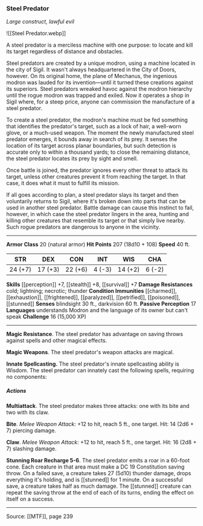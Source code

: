 ### Steel Predator
_Large construct, lawful evil_

![[Steel Predator.webp]]

A steel predator is a merciless machine with one purpose: to locate and kill its target regardless of distance and obstacles.

Steel predators are created by a unique modron, using a machine located in the city of Sigil. It wasn't always headquartered in the City of Doors, however. On its original home, the plane of Mechanus, the ingenious modron was lauded for its invention—until it turned these creations against its superiors. Steel predators wreaked havoc against the modron hierarchy until the rogue modron was trapped and exiled. Now it operates a shop in Sigil where, for a steep price, anyone can commission the manufacture of a steel predator.

To create a steel predator, the modron's machine must be fed something that identifies the predator's target, such as a lock of hair, a well-worn glove, or a much-used weapon. The moment the newly manufactured steel predator emerges, it bounds away in search of its prey. It senses the location of its target across planar boundaries, but such detection is accurate only to within a thousand yards; to close the remaining distance, the steel predator locates its prey by sight and smell.

Once battle is joined, the predator ignores every other threat to attack its target, unless other creatures prevent it from reaching the target. In that case, it does what it must to fulfill its mission.

If all goes according to plan, a steel predator slays its target and then voluntarily returns to Sigil, where it's broken down into parts that can be used in another steel predator. Battle damage can cause this instinct to fail, however, in which case the steel predator lingers in the area, hunting and killing other creatures that resemble its target or that simply live nearby. Such rogue predators are dangerous to anyone in the vicinity.



---

**Armor Class** 20 (natural armor)
**Hit Points** 207 (18d10 + 108)
**Speed** 40 ft.

| STR     | DEX     | CON     | INT     | WIS     | CHA     |
|---------|---------|---------|---------|---------|---------|
| 24 (+7) | 17 (+3) | 22 (+6) | 4 (-3) | 14 (+2) | 6 (-2) |

**Skills** [[perception]] +7, [[stealth]] +8, [[survival]] +7
**Damage Resistances** cold; lightning; necrotic; thunder
**Condition Immunities** [[charmed]], [[exhaustion]], [[frightened]], [[paralyzed]], [[petrified]], [[poisoned]], [[stunned]]
**Senses** blindsight 30 ft., darkvision 60 ft.
**Passive Perception** 17
**Languages** understands Modron and the language of its owner but can't speak
**Challenge** 16 (15,000 XP)

---

**Magic Resistance**. The steel predator has advantage on saving throws against spells and other magical effects.

**Magic Weapons**. The steel predator's weapon attacks are magical.

**Innate Spellcasting.** The steel predator's innate spellcasting ability is Wisdom. The steel predator can innately cast the following spells, requiring no components:

##### Actions
**Multiattack**. The steel predator makes three attacks: one with its bite and two with its claw.

**Bite**. _Melee Weapon Attack:_ +12 to hit, reach 5 ft., one target. Hit: 14 (2d6 + 7) piercing damage.

**Claw**. _Melee Weapon Attack:_ +12 to hit, reach 5 ft., one target. Hit: 16 (2d8 + 7) slashing damage.

**Stunning Roar Recharge 5-6**. The steel predator emits a roar in a 60-foot cone. Each creature in that area must make a DC 19 Constitution saving throw. On a failed save, a creature takes 27 (5d10) thunder damage, drops everything it's holding, and is [[stunned]] for 1 minute. On a successful save, a creature takes half as much damage. The [[stunned]] creature can repeat the saving throw at the end of each of its turns, ending the effect on itself on a success.


---

Source: [[MTF]], page 239